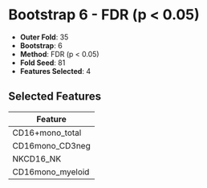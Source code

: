 # Bootstrap 6 - FDR (p < 0.05)

- **Outer Fold**: 35
- **Bootstrap**: 6
- **Method**: FDR (p < 0.05)
- **Fold Seed**: 81
- **Features Selected**: 4

## Selected Features

| Feature |
|---------|
| CD16+mono_total |
| CD16mono_CD3neg |
| NKCD16_NK |
| CD16mono_myeloid |

